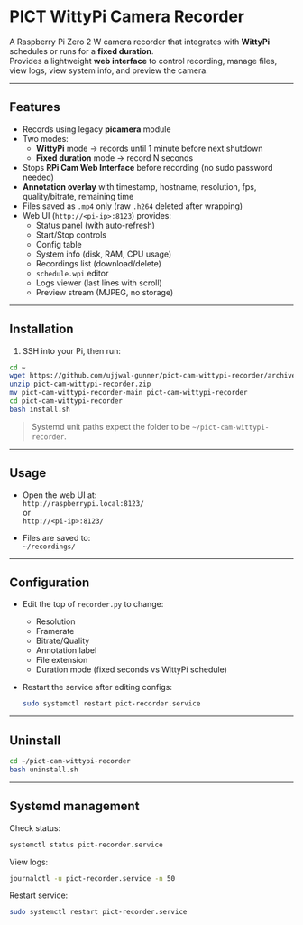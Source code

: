 # PICT WittyPi Camera Recorder

A Raspberry Pi Zero 2 W camera recorder that integrates with **WittyPi** schedules or runs for a **fixed duration**.  
Provides a lightweight **web interface** to control recording, manage files, view logs, view system info, and preview the camera.

---

## Features
- Records using legacy **picamera** module
- Two modes:
  - **WittyPi** mode → records until 1 minute before next shutdown
  - **Fixed duration** mode → record N seconds
- Stops **RPi Cam Web Interface** before recording (no sudo password needed)
- **Annotation overlay** with timestamp, hostname, resolution, fps, quality/bitrate, remaining time
- Files saved as `.mp4` only (raw `.h264` deleted after wrapping)
- Web UI (`http://<pi-ip>:8123`) provides:
  - Status panel (with auto-refresh)
  - Start/Stop controls
  - Config table
  - System info (disk, RAM, CPU usage)
  - Recordings list (download/delete)
  - `schedule.wpi` editor
  - Logs viewer (last lines with scroll)
  - Preview stream (MJPEG, no storage)

---

## Installation

1. SSH into your Pi, then run:

```bash
cd ~
wget https://github.com/ujjwal-gunner/pict-cam-wittypi-recorder/archive/refs/heads/main.zip -O pict-cam-wittypi-recorder.zip
unzip pict-cam-wittypi-recorder.zip
mv pict-cam-wittypi-recorder-main pict-cam-wittypi-recorder
cd pict-cam-wittypi-recorder
bash install.sh
```
  
> Systemd unit paths expect the folder to be `~/pict-cam-wittypi-recorder`.

---

## Usage

- Open the web UI at:  
  `http://raspberrypi.local:8123/`  
  or  
  `http://<pi-ip>:8123/`

- Files are saved to:  
  `~/recordings/`

---

## Configuration

- Edit the top of `recorder.py` to change:
  - Resolution
  - Framerate
  - Bitrate/Quality
  - Annotation label
  - File extension
  - Duration mode (fixed seconds vs WittyPi schedule)

- Restart the service after editing configs:
  ```bash
  sudo systemctl restart pict-recorder.service
  ```

---

##  Uninstall

```bash
cd ~/pict-cam-wittypi-recorder
bash uninstall.sh
```

---

##  Systemd management

Check status:
```bash
systemctl status pict-recorder.service
```

View logs:
```bash
journalctl -u pict-recorder.service -n 50
```

Restart service:
```bash
sudo systemctl restart pict-recorder.service
```
